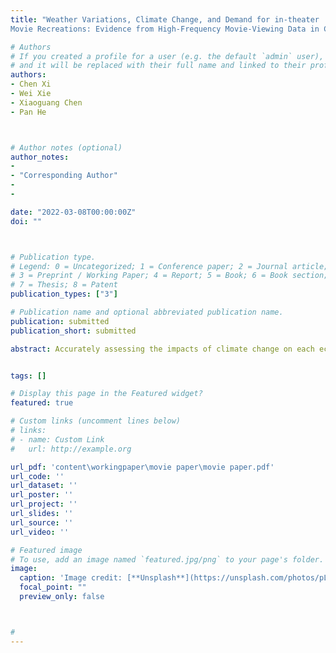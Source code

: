 ```yaml
---
title: "Weather Variations, Climate Change, and Demand for in-theater
Movie Recreations: Evidence from High-Frequency Movie-Viewing Data in China"

# Authors
# If you created a profile for a user (e.g. the default `admin` user), write the username (folder name) here 
# and it will be replaced with their full name and linked to their profile.
authors:
- Chen Xi
- Wei Xie
- Xiaoguang Chen
- Pan He



# Author notes (optional)
author_notes:
-
- "Corresponding Author"
-
-

date: "2022-03-08T00:00:00Z"
doi: ""



# Publication type.
# Legend: 0 = Uncategorized; 1 = Conference paper; 2 = Journal article;
# 3 = Preprint / Working Paper; 4 = Report; 5 = Book; 6 = Book section;
# 7 = Thesis; 8 = Patent
publication_types: ["3"]

# Publication name and optional abbreviated publication name.
publication: submitted
publication_short: submitted

abstract: Accurately assessing the impacts of climate change on each economic sector is essential for designing effective climate policies. Although the impacts of climate change on the agricultural and industrial sectors have been abundantly explored, studies focusing on the service sector are still sparse, especially for emerging economies. Leveraging high-resolution movie-viewing records across 49 cities in China between 2015-2017, this paper examines how in-theater movie recreations are affected by ambient weather variations, mainly temperature and precipitation. We find that, compared with a broader range of moderate temperatures, extremely high temperatures (daily average temperature ≥30℃) led to a 3.27%, 5.94%, and 0.86% reduction in audiences, box office revenues, and attendance rate, respectively. Effects of extremely low temperatures (daily average temperature <-1℃) and precipitations are slightly small. The negative impacts of extreme temperatures are most pronounced in the 3-7 days after a movie premiered, with the performance of movies screened in high-tier cities and on Fridays being more likely to suffer, while demand for high-quality movies suffers less under temperature shocks. Our findings suggest that in 2017, 49 cities across China lost 4.93 (0.13) million audiences and 292.74 (7.24) million Chinese Yuan box office revenues due to extreme temperatures (precipitations). In the medium-term future (years 2041-2060), moviegoing losses due to climate change are predicted to increase by 20%-60% from the current stage.


tags: []

# Display this page in the Featured widget?
featured: true

# Custom links (uncomment lines below)
# links:
# - name: Custom Link
#   url: http://example.org

url_pdf: 'content\workingpaper\movie paper\movie paper.pdf'
url_code: ''
url_dataset: ''
url_poster: ''
url_project: ''
url_slides: ''
url_source: ''
url_video: ''

# Featured image
# To use, add an image named `featured.jpg/png` to your page's folder. 
image:
  caption: 'Image credit: [**Unsplash**](https://unsplash.com/photos/pLCdAaMFLTE)'
  focal_point: ""
  preview_only: false



#
---
```

